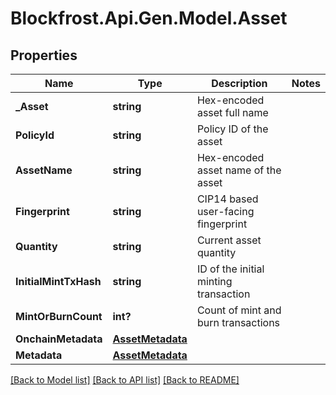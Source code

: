 # Blockfrost.Api.Gen.Model.Asset
## Properties

Name | Type | Description | Notes
------------ | ------------- | ------------- | -------------
**_Asset** | **string** | Hex-encoded asset full name | 
**PolicyId** | **string** | Policy ID of the asset | 
**AssetName** | **string** | Hex-encoded asset name of the asset | 
**Fingerprint** | **string** | CIP14 based user-facing fingerprint | 
**Quantity** | **string** | Current asset quantity | 
**InitialMintTxHash** | **string** | ID of the initial minting transaction | 
**MintOrBurnCount** | **int?** | Count of mint and burn transactions | 
**OnchainMetadata** | [**AssetMetadata**](AssetMetadata.md) |  | 
**Metadata** | [**AssetMetadata**](AssetMetadata.md) |  | 

[[Back to Model list]](../README.md#documentation-for-models) [[Back to API list]](../README.md#documentation-for-api-endpoints) [[Back to README]](../README.md)

